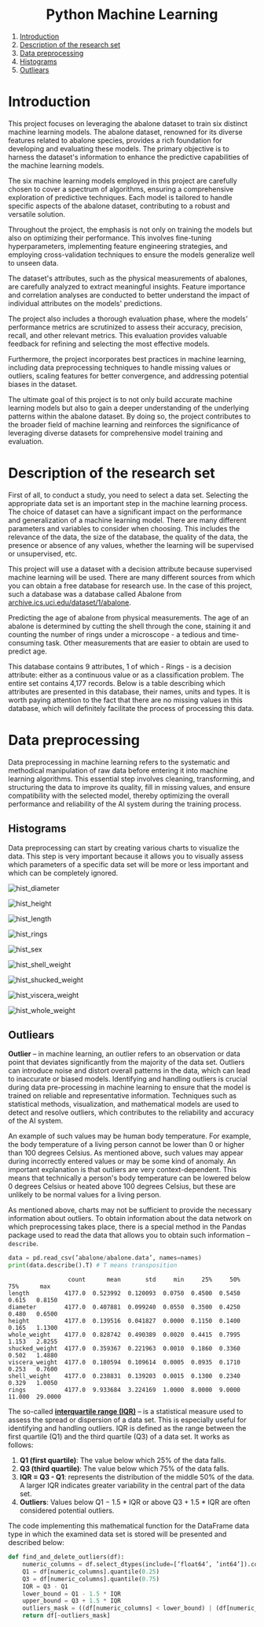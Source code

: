 <h1 align="center">
  Python Machine Learning
</h1>

1. [Introduction](#introduction)
2. [Description of the research set](#description-of-the-researc-set)
3. [Data preprocessing](#data-preprocessing)
  1. [Histograms](#histograms)
  2. [Outliears](#outliears)

# Introduction

This project focuses on leveraging the abalone dataset to train six distinct machine learning models. The abalone dataset, renowned for its diverse features related to abalone species, provides a rich foundation for developing and evaluating these models. The primary objective is to harness the dataset's information to enhance the predictive capabilities of the machine learning models.

The six machine learning models employed in this project are carefully chosen to cover a spectrum of algorithms, ensuring a comprehensive exploration of predictive techniques. Each model is tailored to handle specific aspects of the abalone dataset, contributing to a robust and versatile solution.

Throughout the project, the emphasis is not only on training the models but also on optimizing their performance. This involves fine-tuning hyperparameters, implementing feature engineering strategies, and employing cross-validation techniques to ensure the models generalize well to unseen data.

The dataset's attributes, such as the physical measurements of abalones, are carefully analyzed to extract meaningful insights. Feature importance and correlation analyses are conducted to better understand the impact of individual attributes on the models' predictions.

The project also includes a thorough evaluation phase, where the models' performance metrics are scrutinized to assess their accuracy, precision, recall, and other relevant metrics. This evaluation provides valuable feedback for refining and selecting the most effective models.

Furthermore, the project incorporates best practices in machine learning, including data preprocessing techniques to handle missing values or outliers, scaling features for better convergence, and addressing potential biases in the dataset.

The ultimate goal of this project is to not only build accurate machine learning models but also to gain a deeper understanding of the underlying patterns within the abalone dataset. By doing so, the project contributes to the broader field of machine learning and reinforces the significance of leveraging diverse datasets for comprehensive model training and evaluation.

# Description of the research set 

First of all, to conduct a study, you need to select a data set. Selecting the appropriate data set is an important step in the machine learning process. The choice of dataset can have a significant impact on the performance and generalization of a machine learning model. There are many different parameters and variables to consider when choosing. This includes the relevance of the data, the size of the database, the quality of the data, the presence or absence of any values, whether the learning will be supervised or unsupervised, etc.

This project will use a dataset with a decision attribute because supervised machine learning will be used. There are many different sources from which you can obtain a free database for research use. In the case of this project, such a database was a database called Abalone from [archive.ics.uci.edu/dataset/1/abalone](https://archive.ics.uci.edu/dataset/1/abalone).

Predicting the age of abalone from physical measurements. The age of an abalone is determined by cutting the shell through the cone, staining it and counting the number of rings under a microscope - a tedious and time-consuming task. Other measurements that are easier to obtain are used to predict age.

This database contains 9 attributes, 1 of which - Rings - is a decision attribute: either as a continuous value or as a classification problem. The entire set contains 4,177 records. Below is a table describing which attributes are presented in this database, their names, units and types. It is worth paying attention to the fact that there are no missing values in this database, which will definitely facilitate the process of processing this data.

# Data preprocessing

Data preprocessing in machine learning refers to the systematic and methodical manipulation of raw data before entering it into machine learning algorithms. This essential step involves cleaning, transforming, and structuring the data to improve its quality, fill in missing values, and ensure compatibility with the selected model, thereby optimizing the overall performance and reliability of the AI system during the training process.

## Histograms

Data preprocessing can start by creating various charts to visualize the data. This step is very important because it allows you to visually assess which parameters of a specific data set will be more or less important and which can be completely ignored.

![hist_diameter](abalone/pics/hist_diameter.png)

![hist_height](abalone/pics/hist_height.png)

![hist_length](abalone/pics/hist_length.png)

![hist_rings](abalone/pics/hist_rings.png)

![hist_sex](abalone/pics/hist_sex.png)

![hist_shell_weight](abalone/pics/hist_shell_weight.png)

![hist_shucked_weight](abalone/pics/hist_shucked_weight.png)

![hist_viscera_weight](abalone/pics/hist_viscera_weight.png)

![hist_whole_weight](abalone/pics/hist_whole_weight.png)

## Outliears

**Outlier** – in machine learning, an outlier refers to an observation or data point that deviates significantly from the majority of the data set. Outliers can introduce noise and distort overall patterns in the data, which can lead to inaccurate or biased models. Identifying and handling outliers is crucial during data pre-processing in machine learning to ensure that the model is trained on reliable and representative information. Techniques such as statistical methods, visualization, and mathematical models are used to detect and resolve outliers, which contributes to the reliability and accuracy of the AI system.

An example of such values may be human body temperature. For example, the body temperature of a living person cannot be lower than 0 or higher than 100 degrees Celsius. As mentioned above, such values may appear during incorrectly entered values or may be some kind of anomaly. An important explanation is that outliers are very context-dependent. This means that technically a person's body temperature can be lowered below 0 degrees Celsius or heated above 100 degrees Celsius, but these are unlikely to be normal values for a living person.

As mentioned above, charts may not be sufficient to provide the necessary information about outliers. To obtain information about the data network on which preprocessing takes place, there is a special method in the Pandas package used to read the data that allows you to obtain such information – `describe`.

```python
data = pd.read_csv(’abalone/abalone.data’, names=names)
print(data.describe().T) # T means transposition
```

```
                 count      mean       std     min     25%     50%     75%      max
length          4177.0  0.523992  0.120093  0.0750  0.4500  0.5450   0.615   0.8150
diameter        4177.0  0.407881  0.099240  0.0550  0.3500  0.4250   0.480   0.6500
height          4177.0  0.139516  0.041827  0.0000  0.1150  0.1400   0.165   1.1300
whole_weight    4177.0  0.828742  0.490389  0.0020  0.4415  0.7995   1.153   2.8255
shucked_weight  4177.0  0.359367  0.221963  0.0010  0.1860  0.3360   0.502   1.4880
viscera_weight  4177.0  0.180594  0.109614  0.0005  0.0935  0.1710   0.253   0.7600
shell_weight    4177.0  0.238831  0.139203  0.0015  0.1300  0.2340   0.329   1.0050
rings           4177.0  9.933684  3.224169  1.0000  8.0000  9.0000  11.000  29.0000
```

The so-called [**interquartile range (IQR)**](https://en.wikipedia.org/wiki/Interquartile_range) – is a statistical measure used to assess the spread or dispersion of a data set. This is especially useful for identifying and handling outliers. IQR is defined as the range between the first quartile (Q1) and the third quartile (Q3) of a data set. It works as follows:

1. **Q1 (first quartile)**: The value below which 25% of the data falls.
2. **Q3 (third quartile)**: The value below which 75% of the data falls.
3. **IQR = Q3 - Q1**: represents the distribution of the middle 50% of the data. A larger IQR indicates greater variability in the central part of the data set.
4. **Outliers**: Values below Q1 − 1.5 * IQR or above Q3 + 1.5 * IQR are often considered potential outliers.

The code implementing this mathematical function for the DataFrame data type in which the examined data set is stored will be presented and described below:

```python
def find_and_delete_outliers(df):
    numeric_columns = df.select_dtypes(include=[’float64’, ’int64’]).columns
    Q1 = df[numeric_columns].quantile(0.25)
    Q3 = df[numeric_columns].quantile(0.75)
    IQR = Q3 - Q1
    lower_bound = Q1 - 1.5 * IQR
    upper_bound = Q3 + 1.5 * IQR
    outliers_mask = ((df[numeric_columns] < lower_bound) | (df[numeric_columns] > upper_bound)).any(axis=1)
    return df[~outliers_mask]
```
